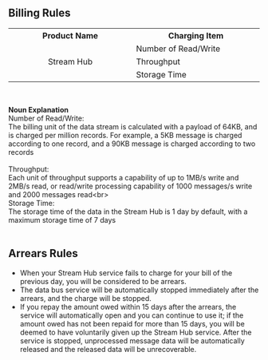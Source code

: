 ## Billing Rules<br>
<table>
     <tr align="center">
        <th width="300">Product Name</th>
        <th width="300">Charging Item</th>
     </tr>
      <tr>
         <td rowspan="3" align="center">Stream Hub</td>
         <td>Number of Read/Write</td>
      </tr>
      <tr>
         <td>Throughput</td>
      </tr>
      <tr>
         <td>Storage Time</td>
      </tr>
</table>

<br>

**Noun Explanation**<br>
Number of Read/Write: <br>
The billing unit of the data stream is calculated with a payload of 64KB, and is charged per million records. For example, a 5KB message is charged according to one record, and a 90KB message is charged according to two records<br>
<br>
Throughput: <br>
Each unit of throughput supports a capability of up to 1MB/s write and 2MB/s read, or read/write processing capability of 1000 messages/s write and 2000 messages read\<br>
<br>
Storage Time: <br>
The storage time of the data in the Stream Hub is 1 day by default, with a maximum storage time of 7 days<br>
<br>

## Arrears Rules

* When your Stream Hub service fails to charge for your bill of the previous day, you will be considered to be arrears. <br>
* The data bus service will be automatically stopped immediately after the arrears, and the charge will be stopped. <br>
* If you repay the amount owed within 15 days after the arrears, the service will automatically open and you can continue to use it; if the amount owed has not been repaid for more than 15 days, you will be deemed to have voluntarily given up the Stream Hub service. After the service is stopped, unprocessed message data will be automatically released and the released data will be unrecoverable. <br>
